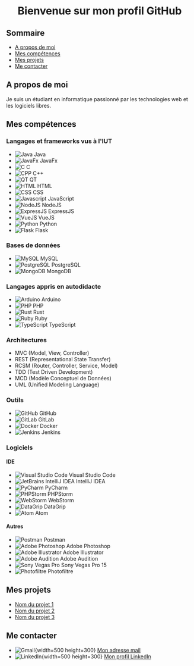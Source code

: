 <h1 align="center"> Bienvenue sur mon profil GitHub</h1>

## Sommaire

- [A propos de moi](#A-propos-de-moi)
- [Mes compétences](#Mes-compétences)
- [Mes projets](#Mes-projets)
- [Me contacter](#Me-contacter)


## A propos de moi

Je suis un étudiant en informatique passionné par les technologies web et les logiciels libres.


## Mes compétences

### Langages et frameworks vus à l'IUT

- ![Java](https://github.com/tandpfun/skill-icons/blob/59059d9d1a2c092696dc66e00931cc1181a4ce1f/icons/Java-Dark.svg) Java
- ![JavaFx](https://miro.medium.com/max/400/1*9tVpRN7cCovFMavU4PVg2w.png) JavaFx
- ![C](https://github.com/tandpfun/skill-icons/blob/59059d9d1a2c092696dc66e00931cc1181a4ce1f/icons/C.svg) C
- ![CPP](https://github.com/tandpfun/skill-icons/blob/59059d9d1a2c092696dc66e00931cc1181a4ce1f/icons/CPP.svg) C++
- ![QT](https://github.com/tandpfun/skill-icons/blob/59059d9d1a2c092696dc66e00931cc1181a4ce1f/icons/QT-Dark.svg) QT
- ![HTML](https://github.com/tandpfun/skill-icons/blob/59059d9d1a2c092696dc66e00931cc1181a4ce1f/icons/HTML.svg) HTML
- ![CSS](https://github.com/tandpfun/skill-icons/blob/59059d9d1a2c092696dc66e00931cc1181a4ce1f/icons/CSS.svg) CSS
- ![Javascript](https://github.com/tandpfun/skill-icons/blob/59059d9d1a2c092696dc66e00931cc1181a4ce1f/icons/JavaScript.svg) JavaScript
- ![NodeJS](https://github.com/tandpfun/skill-icons/blob/59059d9d1a2c092696dc66e00931cc1181a4ce1f/icons/NodeJS-Dark.svg) NodeJS
- ![ExpressJS](https://github.com/tandpfun/skill-icons/blob/59059d9d1a2c092696dc66e00931cc1181a4ce1f/icons/ExpressJS-Dark.svg) ExpressJS
- ![VueJS](https://github.com/tandpfun/skill-icons/blob/59059d9d1a2c092696dc66e00931cc1181a4ce1f/icons/VueJS-Dark.svg) VueJS
- ![Python](https://github.com/tandpfun/skill-icons/blob/59059d9d1a2c092696dc66e00931cc1181a4ce1f/icons/Python-Dark.svg) Python
- ![Flask](https://github.com/tandpfun/skill-icons/blob/59059d9d1a2c092696dc66e00931cc1181a4ce1f/icons/Flask-Dark.svg) Flask


### Bases de données

- ![MySQL](https://github.com/tandpfun/skill-icons/blob/59059d9d1a2c092696dc66e00931cc1181a4ce1f/icons/MySQL-Dark.svg) MySQL
- ![PostgreSQL](https://github.com/tandpfun/skill-icons/blob/59059d9d1a2c092696dc66e00931cc1181a4ce1f/icons/PostgreSQL-Dark.svg) PostgreSQL
- ![MongoDB](https://github.com/tandpfun/skill-icons/blob/59059d9d1a2c092696dc66e00931cc1181a4ce1f/icons/MongoDB.svg) MongoDB


### Langages appris en autodidacte

- ![Arduino](https://github.com/tandpfun/skill-icons/blob/59059d9d1a2c092696dc66e00931cc1181a4ce1f/icons/Arduino.svg) Arduino
- ![PHP](https://github.com/tandpfun/skill-icons/blob/59059d9d1a2c092696dc66e00931cc1181a4ce1f/icons/PHP-Dark.svg) PHP
- ![Rust](https://github.com/tandpfun/skill-icons/blob/59059d9d1a2c092696dc66e00931cc1181a4ce1f/icons/Rust.svg) Rust
- ![Ruby](https://github.com/tandpfun/skill-icons/blob/59059d9d1a2c092696dc66e00931cc1181a4ce1f/icons/Ruby.svg) Ruby
- ![TypeScript](https://github.com/tandpfun/skill-icons/blob/59059d9d1a2c092696dc66e00931cc1181a4ce1f/icons/TypeScript.svg) TypeScript


### Architectures

- MVC (Model, View, Controller)
- REST (Representational State Transfer)
- RCSM (Router, Controller, Service, Model)
- TDD (Test Driven Development)
- MCD (Modèle Conceptuel de Données)
- UML (Unified Modeling Language)

### Outils

- ![GitHub](https://github.com/tandpfun/skill-icons/blob/59059d9d1a2c092696dc66e00931cc1181a4ce1f/icons/Github-Dark.svg) GitHub
- ![GitLab](https://github.com/tandpfun/skill-icons/blob/59059d9d1a2c092696dc66e00931cc1181a4ce1f/icons/GitLab-Dark.svg) GitLab
- ![Docker](https://github.com/tandpfun/skill-icons/blob/59059d9d1a2c092696dc66e00931cc1181a4ce1f/icons/Docker.svg) Docker
- ![Jenkins](https://github.com/tandpfun/skill-icons/blob/59059d9d1a2c092696dc66e00931cc1181a4ce1f/icons/Jenkins-Dark.svg) Jenkins

### Logiciels

#### IDE

- ![Visual Studio Code](https://github.com/tandpfun/skill-icons/blob/59059d9d1a2c092696dc66e00931cc1181a4ce1f/icons/VSCode-Dark.svg) Visual Studio Code
- ![JetBrains IntelliJ IDEA](https://upload.wikimedia.org/wikipedia/commons/thumb/9/9c/IntelliJ_IDEA_Icon.svg/1024px-IntelliJ_IDEA_Icon.svg.png) IntelliJ IDEA
- ![PyCharm](https://upload.wikimedia.org/wikipedia/commons/thumb/1/1d/PyCharm_Icon.svg/1024px-PyCharm_Icon.svg.png) PyCharm
- ![PHPStorm](https://upload.wikimedia.org/wikipedia/commons/thumb/c/c9/PhpStorm_Icon.svg/1024px-PhpStorm_Icon.svg.png) PHPStorm
- ![WebStorm](https://upload.wikimedia.org/wikipedia/commons/thumb/c/c0/WebStorm_Icon.svg/1024px-WebStorm_Icon.svg.png) WebStorm
- ![DataGrip](https://upload.wikimedia.org/wikipedia/commons/thumb/c/c9/DataGrip.svg/1024px-DataGrip.svg.png) DataGrip
- ![Atom](https://github.com/tandpfun/skill-icons/blob/59059d9d1a2c092696dc66e00931cc1181a4ce1f/icons/Atom.svg) Atom

#### Autres

- ![Postman](https://github.com/tandpfun/skill-icons/blob/59059d9d1a2c092696dc66e00931cc1181a4ce1f/icons/Postman.svg) Postman
- ![Adobe Photoshop](https://github.com/tandpfun/skill-icons/blob/59059d9d1a2c092696dc66e00931cc1181a4ce1f/icons/Photoshop.svg) Adobe Photoshop
- ![Adobe Illustrator](https://github.com/tandpfun/skill-icons/blob/59059d9d1a2c092696dc66e00931cc1181a4ce1f/icons/Illustrator.svg) Adobe Illustrator
- ![Adobe Audition](https://github.com/tandpfun/skill-icons/blob/59059d9d1a2c092696dc66e00931cc1181a4ce1f/icons/Audition.svg) Adobe Audition
- ![Sony Vegas Pro](https://uxwing.com/wp-content/themes/uxwing/download/brands-and-social-media/sony-vegas-logo-icon.png) Sony Vegas Pro 15
- ![Photofiltre](https://upload.wikimedia.org/wikipedia/fr/6/64/PhotoFiltre.gif) Photofiltre


## Mes projets


- [Nom du projet 1](https://www.example.com)
- [Nom du projet 2](https://www.example.com)
- [Nom du projet 3](https://www.example.com)



## Me contacter

- ![Gmail](https://upload.wikimedia.org/wikipedia/commons/7/7e/Gmail_icon_%282020%29.svg){width=500 height=300} [Mon adresse mail](mailto:kohler.jarod.2004@gmail.com )
- ![LinkedIn](https://raw.githubusercontent.com/rahuldkjain/github-profile-readme-generator/master/src/images/icons/Social/linked-in-alt.svg){width=500 height=300} [Mon profil LinkedIn](https://www.linkedin.com/in/jarod-kohler-b55060250/ )

    
